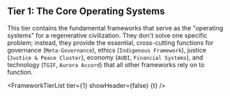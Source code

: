 <script>
  import FrameworkTierList from '$lib/components/FrameworkTierList.svelte';
  export let t;
</script>

## Tier 1: The Core Operating Systems

This tier contains the fundamental frameworks that serve as the "operating systems" for a regenerative civilization. They don't solve one specific problem; instead, they provide the essential, cross-cutting functions for governance (`Meta-Governance`), ethics (`Indigenous Framework`), justice (`Justice & Peace Cluster`), economy (`AUBI`, `Financial Systems`), and technology (`TGIF`, `Aurora Accord`) that all other frameworks rely on to function.

<FrameworkTierList tier={1} showHeader={false} {t} />
